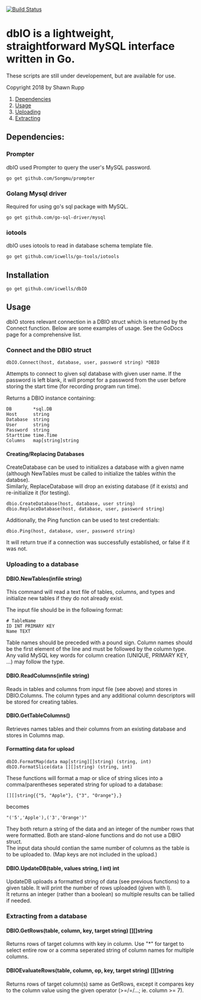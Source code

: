 [![Build Status](https://travis-ci.com/icwells/dbIO.svg?branch=master)](https://travis-ci.com/icwells/dbIO)

# dbIO is a lightweight, straightforward MySQL interface written in Go.  
These scripts are still under developement, but are available for use.  

Copyright 2018 by Shawn Rupp

1. [Dependencies](#dependencies)  
2. [Usage](#usage)  
3. [Uploading](#uploading-to-a-database)  
4. [Extracting](#extracting-from-a-database)  

## Dependencies:  

### Prompter  
dbIO used Prompter to query the user's MySQL password.  

	go get github.com/Songmu/prompter  

### Golang Mysql driver
Required for using go's sql package with MySQL.  

	go get github.com/go-sql-driver/mysql  

### iotools
dbIO uses iotools to read in database schema template file.  

	go get github.com/icwells/go-tools/iotools  

## Installation  

	go get github.com/icwells/dbIO  

## Usage  
dbIO stores relevant connection in a DBIO struct which is returned by the Connect function. Below are some examples of usage. 
See the GoDocs page for a comprehensive list.  

### Connect and the DBIO struct  
	dbIO.Connect(host, database, user, password string) *DBIO  

Attempts to connect to given sql database with given user name. If the password is left blank, it will prompt for a password from 
the user before storing the start time (for recording program run time).  

Returns a DBIO instance containing:  
```
DB        *sql.DB  
Host	  string
Database  string  
User      string  
Password  string  
Starttime time.Time  
Columns   map[string]string  
```

#### Creating/Replacing Databases  
CreateDatabase can be used to initializes a database with a given name (although NewTables must be called to initialize the tables within the databse).  
Similarly, ReplaceDatabase will drop an existing database (if it exists) and re-initialize it (for testing).  
```
dbio.CreateDatabase(host, database, user string)  
dbio.ReplaceDatabase(host, database, user, password string)  
```

Additionally, the Ping function can be used to test credentials:  

	dbio.Ping(host, database, user, password string)  

It will return true if a connection was successfully established, or false if it was not.  

### Uploading to a database 

#### DBIO.NewTables(infile string)  
This command will read a text file of tables, columns, and types and initialize new tables if they do not already exist.  

The input file should be in the following format:  

	# TableName  
	ID INT PRIMARY KEY  
	Name TEXT 

Table names should be preceded with a pound sign. Column names should be the first element of the line and must be 
followed by the column type. Any valid MySQL key words for column creation (UNIQUE, PRIMARY KEY, ...) may follow the type.  

#### DBIO.ReadColumns(infile string)  
Reads in tables and columns from input file (see above) and stores in DBIO.Columns. The column types and 
any additional column descriptors will be stored for creating tables.  

#### DBIO.GetTableColumns()  
Retrieves names tables and their columns from an existing database and stores in Columns map.  

#### Formatting data for upload  
```
dbIO.FormatMap(data map[string][]string) (string, int)  
dbIO.FormatSlice(data [][]string) (string, int)  
```

These functions will format a map or slice of string slices into a comma/parentheses seperated string for upload to a database:  
```
[][]string{{"5, "Apple"}, {"3", "Orange"},}  
```
becomes 
```
"('5','Apple'),('3','Orange')"  
```
They both return a string of the data and an integer of the number rows that were formatted. Both are stand-alone functions and do not use a DBIO struct.  
The input data should contian the same number of columns as the table is to be uploaded to. (Map keys are not included in the upload.)  

#### DBIO.UpdateDB(table, values string, l int) int  

UpdateDB uploads a formatted string of data (see previous functions) to a given table. It will print the number of rows uploaded (given with l).  
It returns an integer (rather than a boolean) so multiple results can be tallied if needed.  

### Extracting from a database  

#### DBIO.GetRows(table, column, key, target string) [][]string  
Returns rows of target columns with key in column. Use "*" for target to select entire row or a comma seperated string of column names for multiple columns.  

#### DBIOEvaluateRows(table, column, op, key, target string) [][]string  
Returns rows of target column(s) same as GetRows, except it compares key to the column value using the given operator (>=/=/...; ie. column >= 7).  


